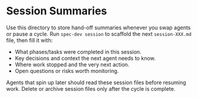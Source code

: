 # Session Summaries

Use this directory to store hand-off summaries whenever you swap agents or pause
a cycle. Run `spec-dev session` to scaffold the next `session-XXX.md` file, then
fill it with:

- What phases/tasks were completed in this session.
- Key decisions and context the next agent needs to know.
- Where work stopped and the very next action.
- Open questions or risks worth monitoring.

Agents that spin up later should read these session files before resuming work.
Delete or archive session files only after the cycle is complete.
